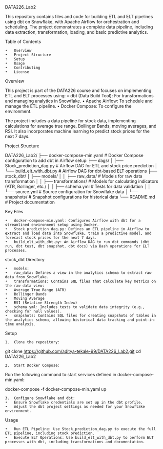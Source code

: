 DATA226_Lab2

This repository contains files and code for building ETL and ELT pipelines using dbt on Snowflake, with Apache Airflow for orchestration and scheduling. The project demonstrates a complete data pipeline, including data extraction, transformation, loading, and basic predictive analytics.

Table of Contents

	•	Overview
	•	Project Structure
	•	Setup
	•	Usage
	•	Contributing
	•	License

Overview

This project is part of the DATA226 course and focuses on implementing ETL and ELT processes using:
	•	dbt (Data Build Tool): For transformations and managing analytics in Snowflake.
	•	Apache Airflow: To schedule and manage the ETL pipeline.
	•	Docker Compose: To configure the environment.

The project includes a data pipeline for stock data, implementing calculations for average true range, Bollinger Bands, moving averages, and RSI. It also incorporates machine learning to predict stock prices for the next 7 days.

Project Structure

DATA226_Lab2/
├── docker-compose-min.yaml     # Docker Compose configuration to add dbt in Airflow setup
├── dags/
│   ├── Stock_prediction_dag.py  # Airflow DAG for ETL and stock price prediction
│   └── build_elt_with_dbt.py    # Airflow DAG for dbt-based ELT operations
├── stock_dbt/
│   ├── models/
│   │   ├── raw_data/            # Models for raw data transformation
│   │   ├── transformations/     # Models for calculating indicators (ATR, Bollinger, etc.)
│   │   ├── schema.yml           # Tests for data validation
│   │   └── source.yml           # Source configuration for Snowflake data
│   └── snapshots/               # Snapshot configurations for historical data
└── README.md                    # Project documentation

Key Files

	•	docker-compose-min.yaml: Configures Airflow with dbt for a streamlined environment setup using Docker.
	•	Stock_prediction_dag.py: Defines an ETL pipeline in Airflow to extract and load data into Snowflake, train a predictive model, and forecast stock prices for the next 7 days.
	•	build_elt_with_dbt.py: An Airflow DAG to run dbt commands (dbt run, dbt test, dbt snapshot, dbt docs) via Bash operations for ELT processes.

stock_dbt Directory

	•	models:
	•	raw_data: Defines a view in the analytics schema to extract raw data from Snowflake.
	•	transformations: Contains SQL files that calculate key metrics on the raw data view:
	•	Average True Range (ATR)
	•	Bollinger Bands
	•	Moving Average
	•	RSI (Relative Strength Index)
	•	schema.yml: Includes tests to validate data integrity (e.g., checking for null values).
	•	snapshots: Contains SQL files for creating snapshots of tables in the analytics schema, allowing historical data tracking and point-in-time analysis.

Setup

	1.	Clone the repository:

git clone https://github.com/aditya-tekale-99/DATA226_Lab2.git
cd DATA226_Lab2


	2.	Start Docker Compose:
Run the following command to start services defined in docker-compose-min.yaml:

docker-compose -f docker-compose-min.yaml up


	3.	Configure Snowflake and dbt:
	•	Ensure Snowflake credentials are set up in the dbt profile.
	•	Adjust the dbt project settings as needed for your Snowflake environment.

Usage

	•	Run ETL Pipeline: Use Stock_prediction_dag.py to execute the full ETL pipeline, including stock prediction.
	•	Execute ELT Operations: Use build_elt_with_dbt.py to perform ELT processes with dbt, including transformations and documentation.
